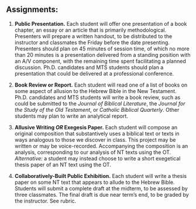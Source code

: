 ## Assignments:

1. **Public Presentation.** Each student will offer one presentation of a book chapter, an essay or an article that is primarily methodological. Presenters will prepare a written handout, to be distributed to the instructor and classmates the Friday before the date presenting. Presenters should plan on 45 minutes of session time, of which no more than 20 minutes is a presentation delivered from a standing position with an A/V component, with the remaining time spent facilitating a planned discussion. Ph.D. candidates and MTS students should plan a presentation that could be delivered at a professional conference.

1. **Book Review or Report.** Each student will read one of a list of books on some aspect of allusion to the Hebrew Bible in the New Testament. Ph.D. candidates and MTS students will write a book review, such as could be submitted to the _Journal of Biblical Literature_, the _Journal for the Study of the Old Testament_, or _Catholic Biblical Quarterly_. Other students may plan to write an analytical report. 

1. **Allusive Writing _OR_ Exegesis Paper.** Each student will compose an original composition that substantively uses a biblical text or texts in ways analogous to those we discover in class. This project may be written or may be voice-recorded. Accompanying the composition is an analysis, corresponding to our analysis of NT texts using the OT. _Alternative:_ a student may instead choose to write a short exegetical thesis paper of an NT text using the OT.1. **Collaboratively-Built Public Exhibition.** Each student will write a thesis paper on some NT text that appears to allude to the Hebrew Bible. Students will submit a complete draft at the midterm, to be assessed by three classmates. The final draft is due near term’s end, to be graded by the instructor. See rubric.
